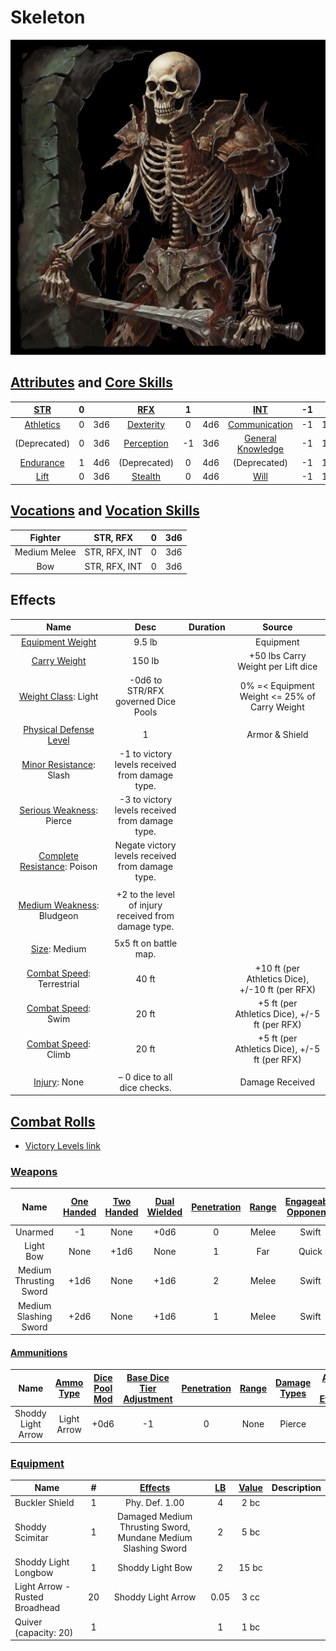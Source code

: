 # Skeleton

![img](./Skeleton.png)

## [Attributes](./../../../../../CoreRules/GeneralRules/Attributes.md) and [Core Skills](./../../../../../CoreRules/GeneralRules/CoreSkills.md)

|  [STR](./../../../../../CoreRules/GeneralRules/Attributes.md#strength-str)  | 0 |    |    [RFX](./../../../../../CoreRules/GeneralRules/Attributes.md#reflex-rfx)    | 1 |    |        [INT](./../../../../../CoreRules/GeneralRules/Attributes.md#intelligence-int)        | -1 |    |
| :-----------------------------------------------------------------------: | :-: | :-: | :-------------------------------------------------------------------------: | :-: | :-: | :---------------------------------------------------------------------------------------: | :-: | :-: |
| [Athletics](./../../../../../CoreRules/GeneralRules/CoreSkills.md#athletics) | 0 | 3d6 |  [Dexterity](./../../../../../CoreRules/GeneralRules/CoreSkills.md#dexterity)  | 0 | 4d6 |     [Communication](./../../../../../CoreRules/GeneralRules/CoreSkills.md#communication)     | -1 | 1d6 |
|                               (Deprecated)                               | 0 | 3d6 | [Perception](./../../../../../CoreRules/GeneralRules/CoreSkills.md#perception) | -1 | 3d6 | [General Knowledge](./../../../../../CoreRules/GeneralRules/CoreSkills.md#general-knowledge) | -1 | 1d6 |
| [Endurance](./../../../../../CoreRules/GeneralRules/CoreSkills.md#endurance) | 1 | 4d6 |                                (Deprecated)                                | 0 | 4d6 |                                       (Deprecated)                                       | -1 | 1d6 |
|      [Lift](./../../../../../CoreRules/GeneralRules/CoreSkills.md#lift)      | 0 | 3d6 |    [Stealth](./../../../../../CoreRules/GeneralRules/CoreSkills.md#stealth)    | 0 | 4d6 |              [Will](./../../../../../CoreRules/GeneralRules/CoreSkills.md#will)              | -1 | 1d6 |

## [Vocations](./../../../../../CoreRules/GeneralRules/Vocations.md) and [Vocation Skills](./../../../../../CoreRules/GeneralRules/Vocations.md#vocation-skills)

|   Fighter   |   STR, RFX   | 0 | 3d6 |
| :----------: | :-----------: | :-: | :-: |
| Medium Melee | STR, RFX, INT | 0 | 3d6 |
|     Bow     | STR, RFX, INT | 0 | 3d6 |

## Effects

|                                             Name                                             |                         Desc                       | Duration |                      Source                      |
| :-------------------------------------------------------------------------------------------: | :--------------------------------------------------: | :------: | :----------------------------------------------: |
|      [Equipment Weight](./../../../../../CoreRules/AdvancedRules/CarryWeight.md#equipment)      |                        9.5 lb                        |          |                    Equipment                    |
|       [Carry Weight](./../../../../../CoreRules/AdvancedRules/CarryWeight.md#carry-weight)       |                        150 lb                        |          |        +50 lbs Carry Weight per Lift dice        |
|  [Weight Class](./../../../../../CoreRules/AdvancedRules/CarryWeight.md#weight-classes): Light  |         -0d6 to STR/RFX governed Dice Pools         |          |  0% =< Equipment Weight <= 25% of Carry Weight  |
|                                                                                              |                                                      |          |                                                  |
|   [Physical Defense Level](./../../../../../CoreRules/CombatRules/Defense.md#physical-defense)   |                          1                          |          |                  Armor & Shield                  |
|    [Minor Resistance](./../../../../../CoreRules/CombatRules/WeaknessAndResistance.md): Slash    |   -1 to victory levels received from damage type.   |          |                                                  |
|   [Serious Weakness](./../../../../../CoreRules/CombatRules/WeaknessAndResistance.md): Pierce   |   -3 to victory levels received from damage type.   |          |                                                  |
|  [Complete Resistance](./../../../../../CoreRules/CombatRules/WeaknessAndResistance.md): Poison  |   Negate victory levels received from damage type.   |          |                                                  |
|                                                                                              |                                                      |          |                                                  |
|  [Medium Weakness](./../../../../../CoreRules/CombatRules/WeaknessAndResistance.md): Bludgeon  | +2 to the level of injury received from damage type. |          |                                                  |
|                                                                                              |                                                      |          |                                                  |
|             [Size](./../../../../../CoreRules/CombatRules/BattleMap.md#size): Medium             |                5x5 ft on battle map.                |          |                                                  |
| [Combat Speed](./../../../../../CoreRules/CombatRules/CombatSpeed.md#combat-speeds): Terrestrial |                        40 ft                        |          | +10 ft (per Athletics Dice), +/-10 ft (per RFX) |
|    [Combat Speed](./../../../../../CoreRules/CombatRules/CombatSpeed.md#combat-speeds): Swim    |                        20 ft                        |          |  +5 ft (per Athletics Dice), +/-5 ft (per RFX)  |
|    [Combat Speed](./../../../../../CoreRules/CombatRules/CombatSpeed.md#combat-speeds): Climb    |                        20 ft                        |          |  +5 ft (per Athletics Dice), +/-5 ft (per RFX)  |
|                                                                                              |                                                      |          |                                                  |
|                 [Injury](./../../../../../CoreRules/CombatRules/Injury.md): None                 |            – 0 dice to all dice checks.            |          |                 Damage Received                 |

## [Combat Rolls](./../../../../../CoreRules/CombatRules/CombatRolls.md)

- [Victory Levels link](./../../../../../CoreRules/CombatRules/VictoryLevels.md)

### [Weapons](./../../../../../CoreRules/CombatRules/Weapons.md)

|          Name          | [One<br />Handed](./../../../../../CoreRules/CombatRules/Weapons.md#one-handed) | [Two<br />Handed](./../../../../../CoreRules/CombatRules/Weapons.md#two-handed) | [Dual<br />Wielded](./../../../../../CoreRules/CombatRules/Weapons.md#dual-wielded) | [Penetration](./../../../../../CoreRules/CombatRules/Penetration.md) | [Range](./../../../../../CoreRules/CombatRules/Range.md) | [Engageable<br />Opponents](./../../../../../CoreRules/CombatRules/EngageableOpponents.md) | [Area Of<br />Effect](./../../../../../CoreRules/CombatRules/AreaOfEffect.md) | [Ammo<br />Type](./../../../../../CoreRules/CombatRules/Ammunitions.md#ammo-type) | [Ammo<br />Per Use](./../../../../../CoreRules/CombatRules/Weapons.md#ammo-per-shot) | [Damage<br />Types](./../../../../../CoreRules/CombatRules/DamageTypes.md) |
| :--------------------: | :--------------------------------------------------------------------------: | :--------------------------------------------------------------------------: | :------------------------------------------------------------------------------: | :---------------------------------------------------------------: | :---------------------------------------------------: | :-------------------------------------------------------------------------------------: | :------------------------------------------------------------------------: | :----------------------------------------------------------------------------: | :-------------------------------------------------------------------------------: | :---------------------------------------------------------------------: |
|        Unarmed        |                                      -1                                      |                                     None                                     |                                       +0d6                                       |                                 0                                 |                         Melee                         |                                          Swift                                          |                                                                            |                                      None                                      |                                                                                  |                                Bludgeon                                |
|       Light Bow       |                                     None                                     |                                     +1d6                                     |                                       None                                       |                                 1                                 |                          Far                          |                                          Quick                                          |                                                                            |                                  Light Arrow                                  |                                         1                                         |                                                                        |
| Medium Thrusting Sword |                                     +1d6                                     |                                     None                                     |                                       +1d6                                       |                                 2                                 |                         Melee                         |                                          Swift                                          |                                                                            |                                      None                                      |                                                                                  |                                 Pierce                                 |
| Medium Slashing Sword |                                     +2d6                                     |                                     None                                     |                                       +1d6                                       |                                 1                                 |                         Melee                         |                                          Swift                                          |                                                                            |                                      None                                      |                                                                                  |                                  Slash                                  |

#### [Ammunitions](./../../../../../CoreRules/CombatRules/Ammunitions.md)

|        Name        | [Ammo<br />Type](./../../../../../CoreRules/CombatRules/Ammunitions.md#ammo-type) | [Dice Pool Mod](./../../../../../CoreRules/CombatRules/Ammunitions.md#dice-pool-mod) | [Base Dice Tier Adjustment](./../../../../../CoreRules/CombatRules/Ammunitions.md#resource-dice) | [Penetration](./../../../../../CoreRules/CombatRules/Ammunitions.md#penetration) | [Range](./../../../../../CoreRules/CombatRules/Ammunitions.md#range) | [Damage<br />Types](./../../../../../CoreRules/CombatRules/Ammunitions.md#damage-types) | [Area Of<br />Effect](./../../../../../CoreRules/CombatRules/Ammunitions.md#area-of-effect) |
| :----------------: | :----------------------------------------------------------------------------: | :-------------------------------------------------------------------------------: | :-------------------------------------------------------------------------------------------: | :---------------------------------------------------------------------------: | :---------------------------------------------------------------: | :----------------------------------------------------------------------------------: | :--------------------------------------------------------------------------------------: |
| Shoddy Light Arrow |                                  Light Arrow                                  |                                       +0d6                                       |                                              -1                                              |                                       0                                       |                               None                               |                                        Pierce                                        |                                                                                          |

### [Equipment](./../../../../../CoreRules/AdvancedRules/CarryWeight.md#equipment)

| Name                           | # | [Effects](./../../../../../CoreRules/AdvancedRules/EffectsOverview.md) | [LB](./../../../../../CoreRules/AdvancedRules/CarryWeight.md) | [Value](./../../../Items/ItemShop.md#currency) | Description |
| ------------------------------ | :-: | :----------------------------------------------------------------: | :--------------------------------------------------------: | :-----------------------------------------: | ----------- |
| Buckler Shield                 | 1 |                           Phy. Def. 1.00                           |                             4                             |                    2 bc                    |             |
| Shoddy Scimitar                | 1 |   Damaged Medium Thrusting Sword, Mundane Medium Slashing Sword   |                             2                             |                    5 bc                    |             |
| Shoddy Light Longbow           | 1 |                          Shoddy Light Bow                          |                             2                             |                    15 bc                    |             |
| Light Arrow - Rusted Broadhead | 20 |                         Shoddy Light Arrow                         |                            0.05                            |                    3 cc                    |             |
| Quiver (capacity: 20)          | 1 |                                                                    |                             1                             |                    1 bc                    |             |
